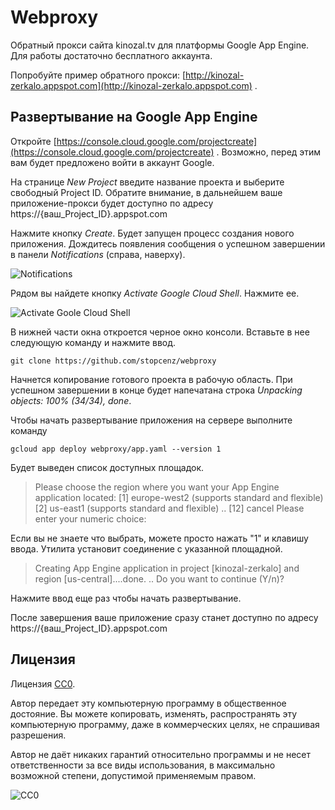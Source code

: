 Webproxy
========

Обратный прокси сайта kinozal.tv для платформы Google App Engine. Для работы достаточно бесплатного аккаунта. 

Попробуйте пример обратного прокси: [http://kinozal-zerkalo.appspot.com](http://kinozal-zerkalo.appspot.com) .


Развертывание на Google App Engine
---------------------------------

Откройте [https://console.cloud.google.com/projectcreate](https://console.cloud.google.com/projectcreate) . Возможно, перед этим вам будет предложено войти в аккаунт Google.

На странице *New Project* введите название проекта и выберите свободный Project ID. Обратите внимание, в дальнейшем ваше приложение-прокси будет доступно по адресу https://{ваш_Project_ID}.appspot.com

Нажмите кнопку *Create*. Будет запущен процесс создания нового приложения. Дождитесь появления сообщения о успешном завершении в панели *Notifications* (справа, наверху).

![Notifications](http://images.vfl.ru/ii/1523011443/c77c1b79/21273759.png)

Рядом вы найдете кнопку *Activate Google Cloud Shell*. Нажмите ее.

![Activate Goole Cloud Shell](http://images.vfl.ru/ii/1523011521/427768bf/21273769.png)

В нижней части окна откроется черное окно консоли. Вставьте в нее следующую команду и нажмите ввод.

    git clone https://github.com/stopcenz/webproxy

Начнется копирование готового проекта в рабочую область. При успешном завершении в конце будет напечатана строка *Unpacking objects: 100% (34/34), done*.

Чтобы начать развертывание приложения на сервере выполните команду

    gcloud app deploy webproxy/app.yaml --version 1

Будет выведен список доступных площадок. 

>Please choose the region where you want your App Engine application
>located:
> [1] europe-west2  (supports standard and flexible)
> [2] us-east1      (supports standard and flexible)
>  .. 
> [12] cancel
>Please enter your numeric choice:

Если вы не знаете что выбрать, можете просто нажать "1" и клавишу ввода. Утилита установит соединение с указанной площадной. 

>Creating App Engine application in project [kinozal-zerkalo] and region [us-central]....done.
> ..
>Do you want to continue (Y/n)?

Нажмите ввод еще раз чтобы начать развертывание.

После завершения ваше приложение сразу станет доступно по адресу https://{ваш_Project_ID}.appspot.com


Лицензия
--------

Лицензия [CC0](http://creativecommons.org/publicdomain/zero/1.0/).

Автор передает эту компьютерную программу в общественное достояние. Вы можете копировать, изменять, распространять эту компьютерную программу, даже в коммерческих целях, не спрашивая разрешения.

Автор не даёт никаких гарантий относительно программы и не несет ответственности за все виды использования, в максимально возможной степени, допустимой применяемым правом.

![CC0](https://licensebuttons.net/p/zero/1.0/80x15.png)
